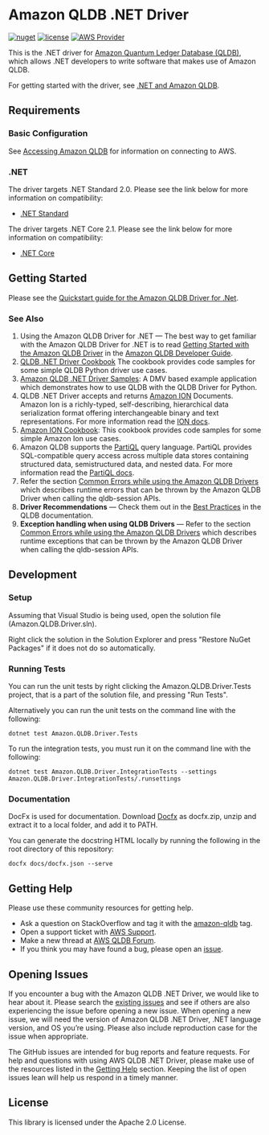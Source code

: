 # Amazon QLDB .NET Driver

[![nuget](https://img.shields.io/nuget/v/Amazon.QLDB.Driver.svg)](https://www.nuget.org/packages/Amazon.QLDB.Driver/)
[![license](https://img.shields.io/badge/license-Apache%202.0-blue)](https://github.com/awslabs/amazon-qldb-driver-dotnet/blob/master/LICENSE)
[![AWS Provider](https://img.shields.io/badge/provider-AWS-orange?logo=amazon-aws&color=ff9900)](https://aws.amazon.com/qldb/)

This is the .NET driver for [Amazon Quantum Ledger Database (QLDB)](https://aws.amazon.com/qldb/), which allows .NET developers
to write software that makes use of Amazon QLDB.

For getting started with the driver, see [.NET and Amazon QLDB](https://docs.aws.amazon.com/qldb/latest/developerguide/getting-started.dotnet.html).

## Requirements

### Basic Configuration

See [Accessing Amazon QLDB](https://docs.aws.amazon.com/qldb/latest/developerguide/accessing.html) for information on connecting to AWS.

### .NET

The driver targets .NET Standard 2.0. Please see the link below for more information on compatibility:

* [.NET Standard](https://docs.microsoft.com/en-us/dotnet/standard/net-standard)

The driver targets .NET Core 2.1. Please see the link below for more information on compatibility:

* [.NET Core](https://dotnet.microsoft.com/download/dotnet-core)

## Getting Started

Please see the [Quickstart guide for the Amazon QLDB Driver for .Net](https://docs.aws.amazon.com/qldb/latest/developerguide/driver-quickstart-dotnet.html).


### See Also

1. Using the Amazon QLDB Driver for .NET — The best way to get familiar with the Amazon QLDB Driver for .NET is to read [Getting Started with the Amazon QLDB Driver](https://docs.aws.amazon.com/qldb/latest/developerguide/getting-started.dotnet.html) in the [Amazon QLDB Developer Guide](https://docs.aws.amazon.com/qldb/latest/developerguide/what-is.html).
2. [QLDB .NET Driver Cookbook](https://docs.aws.amazon.com/qldb/latest/developerguide/driver-cookbook-dotnet.html) The cookbook provides code samples for some simple QLDB Python driver use cases. 
3. [Amazon QLDB .NET Driver Samples](https://github.com/aws-samples/amazon-qldb-dmv-sample-dotnet): A DMV based example application which demonstrates how to use QLDB with the QLDB Driver for Python.
4. QLDB .NET Driver accepts and returns [Amazon ION](http://amzn.github.io/ion-docs/) Documents. Amazon Ion is a richly-typed, self-describing, hierarchical data serialization format offering interchangeable binary and text representations. For more information read the [ION docs](http://amzn.github.io/ion-docs/docs.html).
5. [Amazon ION Cookbook](http://amzn.github.io/ion-docs/guides/cookbook.html): This cookbook provides code samples for some simple Amazon Ion use cases.
6. Amazon QLDB supports the [PartiQL](https://partiql.org/) query language. PartiQL provides SQL-compatible query access across multiple data stores containing structured data, semistructured data, and nested data. For more information read the [PartiQL docs](https://partiql.org/docs.html).
7. Refer the section [Common Errors while using the Amazon QLDB Drivers](https://docs.aws.amazon.com/qldb/latest/developerguide/driver-errors.html) which describes runtime errors that can be thrown by the Amazon QLDB Driver when calling the qldb-session APIs.
8. **Driver Recommendations** &mdash; Check them out in the [Best Practices](https://docs.aws.amazon.com/qldb/latest/developerguide/driver.best-practices.html) 
in the QLDB documentation.
9. **Exception handling when using QLDB Drivers** &mdash; Refer to the section [Common Errors while using the Amazon 
QLDB Drivers](https://docs.aws.amazon.com/qldb/latest/developerguide/driver-errors.html) 
which describes runtime exceptions that can be thrown by the Amazon QLDB Driver when calling the qldb-session APIs.


## Development

### Setup

Assuming that Visual Studio is being used, open the solution file (Amazon.QLDB.Driver.sln).

Right click the solution in the Solution Explorer and press "Restore NuGet Packages" if it does not do so automatically.

### Running Tests

You can run the unit tests by right clicking the Amazon.QLDB.Driver.Tests project, that is a part of the solution file, and pressing "Run Tests".

Alternatively you can run the unit tests on the command line with the following:

```dotnet test Amazon.QLDB.Driver.Tests```

To run the integration tests, you must run it on the command line with the following:

```dotnet test Amazon.QLDB.Driver.IntegrationTests --settings Amazon.QLDB.Driver.IntegrationTests/.runsettings```

### Documentation 

DocFx is used for documentation. Download [Docfx](https://github.com/dotnet/docfx/releases) as docfx.zip, unzip and extract it to a local folder, and add it to PATH.

You can generate the docstring HTML locally by running the following in the root directory of this repository:

```docfx docs/docfx.json --serve```

## Getting Help

Please use these community resources for getting help.
* Ask a question on StackOverflow and tag it with the [amazon-qldb](https://stackoverflow.com/questions/tagged/amazon-qldb) tag.
* Open a support ticket with [AWS Support](http://docs.aws.amazon.com/awssupport/latest/user/getting-started.html).
* Make a new thread at [AWS QLDB Forum](https://forums.aws.amazon.com/forum.jspa?forumID=353&start=0).
* If you think you may have found a bug, please open an [issue](https://github.com/awslabs/amazon-qldb-driver-dotnet/issues/new).

## Opening Issues

If you encounter a bug with the Amazon QLDB .NET Driver, we would like to hear about it. Please search the [existing issues](https://github.com/awslabs/amazon-qldb-driver-dotnet/issues) and see if others are also experiencing the issue before opening a new issue. When opening a new issue, we will need the version of Amazon QLDB .NET Driver, .NET language version, and OS you’re using. Please also include reproduction case for the issue when appropriate.

The GitHub issues are intended for bug reports and feature requests. For help and questions with using AWS QLDB .NET Driver, please make use of the resources listed in the [Getting Help](https://github.com/awslabs/amazon-qldb-driver-dotnet#getting-help) section. Keeping the list of open issues lean will help us respond in a timely manner.

## License

This library is licensed under the Apache 2.0 License.

